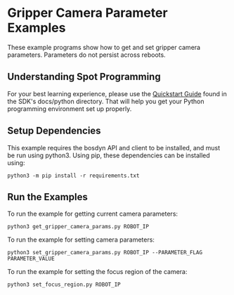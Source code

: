 <!--
Copyright (c) 2022 Boston Dynamics, Inc.  All rights reserved.

Downloading, reproducing, distributing or otherwise using the SDK Software
is subject to the terms and conditions of the Boston Dynamics Software
Development Kit License (20191101-BDSDK-SL).
-->

# Gripper Camera Parameter Examples

These example programs show how to get and set gripper camera parameters. Parameters do not persist across reboots. 

## Understanding Spot Programming
For your best learning experience, please use the [Quickstart Guide](../../../docs/python/quickstart.md)
found in the SDK's docs/python directory.  That will help you get your Python programming environment set up properly.  

## Setup Dependencies
This example requires the bosdyn API and client to be installed, and must be run using python3. Using pip, these dependencies can be installed using:

```
python3 -m pip install -r requirements.txt
```
## Run the Examples
To run the example for getting current camera parameters: 
```
python3 get_gripper_camera_params.py ROBOT_IP
```

To run the example for setting camera parameters: 
```
python3 set_gripper_camera_params.py ROBOT_IP --PARAMETER_FLAG PARAMETER_VALUE
```

To run the example for setting the focus region of the camera: 
```
python3 set_focus_region.py ROBOT_IP
```